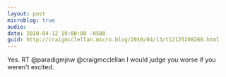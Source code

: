 ```yaml
---
layout: post
microblog: true
audio: 
date: 2010-04-12 19:00:00 -0500
guid: http://craigmcclellan.micro.blog/2010/04/13/t12125208266.html
---
```

Yes. RT @paradigmjnw @craigmcclellan I would judge you worse if you weren't excited.
